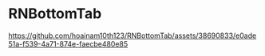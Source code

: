 # RNBottomTab


https://github.com/hoainam10th123/RNBottomTab/assets/38690833/e0ade51a-f539-4a71-874e-faecbe480e85

